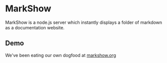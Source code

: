 # MarkShow

MarkShow is a node.js server which instantly displays a folder of markdown as a documentation website.


## Demo

We've been eating our own dogfood at [markshow.org](http://markshow.org)